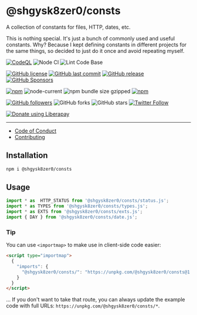 # @shgysk8zer0/consts

A collection of constants for files, HTTP, dates, etc.

This is nothing special. It's just a bunch of commonly used and useful constants.
Why? Because I kept defining constants in different projects for the same things,
so decided to just do it once and avoid repeating myself.

[![CodeQL](https://github.com/shgysk8zer0/consts/actions/workflows/codeql-analysis.yml/badge.svg)](https://github.com/shgysk8zer0/consts/actions/workflows/codeql-analysis.yml)
![Node CI](https://github.com/shgysk8zer0/consts/workflows/Node%20CI/badge.svg)
![Lint Code Base](https://github.com/shgysk8zer0/consts/workflows/Lint%20Code%20Base/badge.svg)

[![GitHub license](https://img.shields.io/github/license/shgysk8zer0/consts.svg)](https://github.com/shgysk8zer0/consts/blob/master/LICENSE)
[![GitHub last commit](https://img.shields.io/github/last-commit/shgysk8zer0/consts.svg)](https://github.com/shgysk8zer0/consts/commits/master)
[![GitHub release](https://img.shields.io/github/release/shgysk8zer0/consts?logo=github)](https://github.com/shgysk8zer0/consts/releases)
[![GitHub Sponsors](https://img.shields.io/github/sponsors/shgysk8zer0?logo=github)](https://github.com/sponsors/shgysk8zer0)

[![npm](https://img.shields.io/npm/v/@shgysk8zer0/consts)](https://www.npmjs.com/package/@shgysk8zer0/consts)
![node-current](https://img.shields.io/node/v/@shgysk8zer0/consts)
![npm bundle size gzipped](https://img.shields.io/bundlephobia/minzip/@shgysk8zer0/consts)
[![npm](https://img.shields.io/npm/dw/@shgysk8zer0/consts?logo=npm)](https://www.npmjs.com/package/@shgysk8zer0/consts)

[![GitHub followers](https://img.shields.io/github/followers/shgysk8zer0.svg?style=social)](https://github.com/shgysk8zer0)
![GitHub forks](https://img.shields.io/github/forks/shgysk8zer0/consts.svg?style=social)
![GitHub stars](https://img.shields.io/github/stars/shgysk8zer0/consts.svg?style=social)
[![Twitter Follow](https://img.shields.io/twitter/follow/shgysk8zer0.svg?style=social)](https://twitter.com/shgysk8zer0)

[![Donate using Liberapay](https://img.shields.io/liberapay/receives/shgysk8zer0.svg?logo=liberapay)](https://liberapay.com/shgysk8zer0/donate "Donate using Liberapay")
- - -

- [Code of Conduct](./.github/CODE_OF_CONDUCT.md)
- [Contributing](./.github/CONTRIBUTING.md)
<!-- - [Security Policy](./.github/SECURITY.md) -->

## Installation

```bash
npm i @shgysk8zer0/consts
```

## Usage
```js
import * as  HTTP_STATUS from '@shgysk8zer0/consts/status.js';
import * as TYPES from '@shgysk8zer0/consts/types.js';
import * as EXTS from '@shgysk8zer0/consts/exts.js';
import { DAY } from '@shgysk8zer0/consts/date.js';
```

### Tip

You can use `<importmap>` to make use in client-side code easier:

```html
<script type="importmap">
  {
    "imports": {
      "@shgysk8zer0/consts/": "https://unpkg.com/@shgysk8zer0/consts@1.0.0/"
    }
  }
</script>
```

... If you don't want to take that route, you can always update the example code
with full URLs: `https://unpkg.com/@shgysk8zer0/consts/*`.
